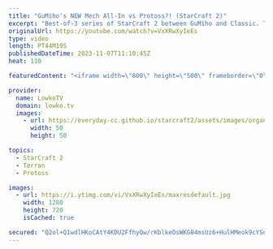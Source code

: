 ```yaml
---
title: "GuMiho's NEW Mech All-In vs Protoss?! (StarCraft 2)"
excerpt: "Best-of-3 series of StarCraft 2 between GuMiho and Classic. This series is one of the two semi-finals of the GSL Code S, season 3 of 2023. In these games both players clearly have build orders prepared for the opponent, as GuMiho decides to do the same new Mech all-in twice in a row. Support my work:"
originalUrl: https://youtube.com/watch?v=VxXRwXyIeEs
type: video
length: PT44M19S
publishedDateTime: 2023-11-07T11:10:45Z
heat: 110

featuredContent: "<iframe width=\"800\" height=\"500\" frameborder=\"0\" src=\"https://www.youtube.com/embed/VxXRwXyIeEs\" allow=\"accelerometer; autoplay; encrypted-media; gyroscope; picture-in-picture\" allowfullscreen></iframe>"

provider:
  name: LowkoTV
  domain: lowko.tv
  images:
    - url: https://everyday-cc.github.io/starcraft2/assets/images/organizations/lowko.tv-50x50.jpg
      width: 50
      height: 50

topics:
  - StarCraft 2
  - Terran
  - Protoss

images:
  - url: https://i.ytimg.com/vi/VxXRwXyIeEs/maxresdefault.jpg
    width: 1280
    height: 720
    isCached: true

secured: "Q2ol+Q1wdlHKoCAtY4KDU2FfhyQw/rKblkeOsWKG84msUz6+HulHMeok9cYSoig7Z7Uy88qeC8+eOrqiPOPSZIa4oCUgLtHxnpP/w5mMtqeSF86j31MSfppoXiWyNbPrp/1ILFFag3rRC8Wf2q6x0RLMfstRFvZuA64szUfKvh7o7Uf6YJRVri0TeBsE17UN5njkRoGm8qT68FhVf2pJ8YUtBScEB2vqyInJketT8G3PtH9WptU94NDmlGiDYi/rM1ha/4vnKIPbzPz3AHByPCYz1EdpRdZmO6V2sgspcpyjY3Xb/I8/ESWyby1rFFssynP7OdS6brpBvvv+Bbh+UwLRfWVGqU0yY8a/4iTbDkn+Qja4c73wjZ7P5U3FpeKznSY1uc2d9u2/oceo5ArVif7rndMzKkTq1y4Dif7ipu8=;kf5WQrX3x1B+yYf3dqq7zw=="
---
```


